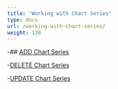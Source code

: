 ```yaml
---
title: "Working with Chart Series"
type: docs
url: /working-with-chart-series/
weight: 130
---
```

-## [ADD Chart Series](/slides/add-chart-series/)

-[DELETE Chart Series](/delete-chart-series/)

-[UPDATE Chart Series](/update-chart-series/)
